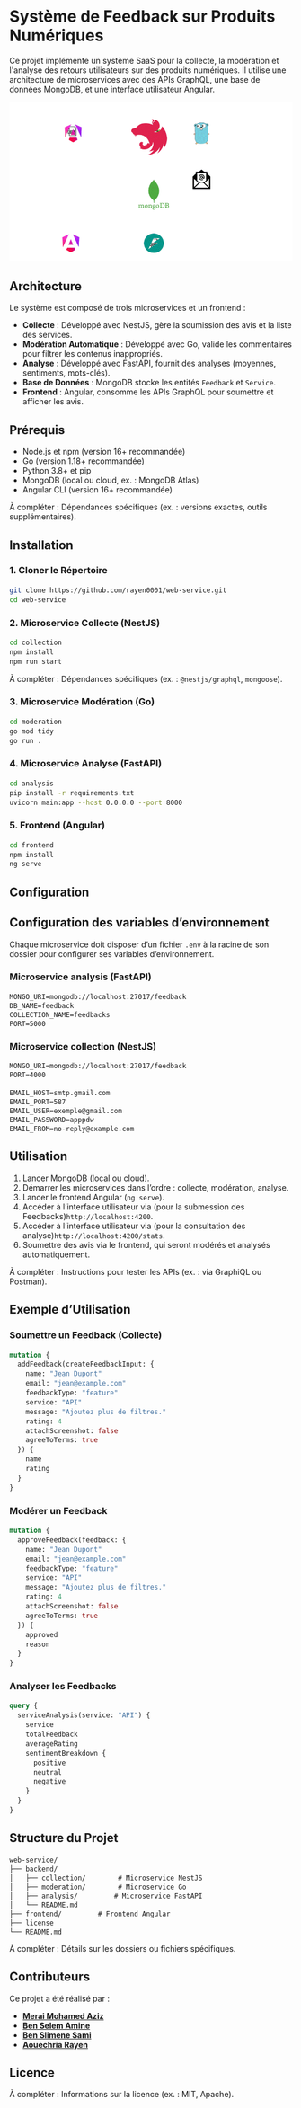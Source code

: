 # Système de Feedback sur Produits Numériques

Ce projet implémente un système SaaS pour la collecte, la modération et l'analyse des retours utilisateurs sur des produits numériques. Il utilise une architecture de microservices avec des APIs GraphQL, une base de données MongoDB, et une interface utilisateur Angular.

![Interaction Demo](./docs/overview.gif)

## Architecture

Le système est composé de trois microservices et un frontend :
- **Collecte** : Développé avec NestJS, gère la soumission des avis et la liste des services.
- **Modération Automatique** : Développé avec Go, valide les commentaires pour filtrer les contenus inappropriés.
- **Analyse** : Développé avec FastAPI, fournit des analyses (moyennes, sentiments, mots-clés).
- **Base de Données** : MongoDB stocke les entités `Feedback` et `Service`.
- **Frontend** : Angular, consomme les APIs GraphQL pour soumettre et afficher les avis.

## Prérequis

- Node.js et npm (version 16+ recommandée)
- Go (version 1.18+ recommandée)
- Python 3.8+ et pip
- MongoDB (local ou cloud, ex. : MongoDB Atlas)
- Angular CLI (version 16+ recommandée)

À compléter : Dépendances spécifiques (ex. : versions exactes, outils supplémentaires).

## Installation

### 1. Cloner le Répertoire
```bash
git clone https://github.com/rayen0001/web-service.git
cd web-service
```

### 2. Microservice Collecte (NestJS)
```bash
cd collection
npm install
npm run start
```
À compléter : Dépendances spécifiques (ex. : `@nestjs/graphql`, `mongoose`).

### 3. Microservice Modération (Go)
```bash
cd moderation
go mod tidy
go run .
```


### 4. Microservice Analyse (FastAPI)
```bash
cd analysis
pip install -r requirements.txt
uvicorn main:app --host 0.0.0.0 --port 8000
```


### 5. Frontend (Angular)
```bash
cd frontend
npm install
ng serve
```


## Configuration

## Configuration des variables d’environnement

Chaque microservice doit disposer d’un fichier `.env` à la racine de son dossier pour configurer ses variables d’environnement.

### Microservice **analysis** (FastAPI)

```env
MONGO_URI=mongodb://localhost:27017/feedback
DB_NAME=feedback
COLLECTION_NAME=feedbacks
PORT=5000
```
### Microservice **collection** (NestJS)
```env
MONGO_URI=mongodb://localhost:27017/feedback
PORT=4000

EMAIL_HOST=smtp.gmail.com
EMAIL_PORT=587
EMAIL_USER=exemple@gmail.com
EMAIL_PASSWORD=apppdw
EMAIL_FROM=no-reply@example.com
```

## Utilisation

1. Lancer MongoDB (local ou cloud).
2. Démarrer les microservices dans l’ordre : collecte, modération, analyse.
3. Lancer le frontend Angular (`ng serve`).
4. Accéder à l’interface utilisateur via (pour la submession des Feedbacks)`http://localhost:4200`.
5. Accéder à l’interface utilisateur via (pour la consultation des analyse)`http://localhost:4200/stats`.
6. Soumettre des avis via le frontend, qui seront modérés et analysés automatiquement.

À compléter : Instructions pour tester les APIs (ex. : via GraphiQL ou Postman).

## Exemple d’Utilisation

### Soumettre un Feedback (Collecte)
```graphql
mutation {
  addFeedback(createFeedbackInput: {
    name: "Jean Dupont"
    email: "jean@example.com"
    feedbackType: "feature"
    service: "API"
    message: "Ajoutez plus de filtres."
    rating: 4
    attachScreenshot: false
    agreeToTerms: true
  }) {
    name
    rating
  }
}
```

### Modérer un Feedback
```graphql
mutation {
  approveFeedback(feedback: {
    name: "Jean Dupont"
    email: "jean@example.com"
    feedbackType: "feature"
    service: "API"
    message: "Ajoutez plus de filtres."
    rating: 4
    attachScreenshot: false
    agreeToTerms: true
  }) {
    approved
    reason
  }
}
```

### Analyser les Feedbacks
```graphql
query {
  serviceAnalysis(service: "API") {
    service
    totalFeedback
    averageRating
    sentimentBreakdown {
      positive
      neutral
      negative
    }
  }
}
```

## Structure du Projet

```
web-service/
├── backend/
│   ├── collection/        # Microservice NestJS
│   ├── moderation/        # Microservice Go
│   ├── analysis/         # Microservice FastAPI
│   └── README.md
├── frontend/         # Frontend Angular
├── license
└── README.md
```

À compléter : Détails sur les dossiers ou fichiers spécifiques.

## Contributeurs

Ce projet a été réalisé par :

- [**Merai Mohamed Aziz**](https://github.com/merai-aziz)
- [**Ben Selem Amine**](https://github.com/aminebenselem)
- [**Ben Slimene Sami**](https://github.com/samibs99)
- [**Aouechria Rayen**](https://github.com/rayen0001)



## Licence

À compléter : Informations sur la licence (ex. : MIT, Apache).
